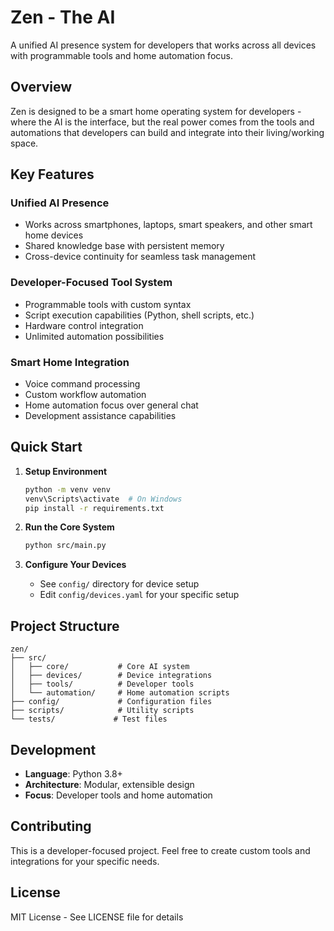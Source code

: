 # Zen - The AI

A unified AI presence system for developers that works across all devices with programmable tools and home automation focus.

## Overview

Zen is designed to be a smart home operating system for developers - where the AI is the interface, but the real power comes from the tools and automations that developers can build and integrate into their living/working space.

## Key Features

### Unified AI Presence
- Works across smartphones, laptops, smart speakers, and other smart home devices
- Shared knowledge base with persistent memory
- Cross-device continuity for seamless task management

### Developer-Focused Tool System
- Programmable tools with custom syntax
- Script execution capabilities (Python, shell scripts, etc.)
- Hardware control integration
- Unlimited automation possibilities

### Smart Home Integration
- Voice command processing
- Custom workflow automation
- Home automation focus over general chat
- Development assistance capabilities

## Quick Start

1. **Setup Environment**
   ```bash
   python -m venv venv
   venv\Scripts\activate  # On Windows
   pip install -r requirements.txt
   ```

2. **Run the Core System**
   ```bash
   python src/main.py
   ```

3. **Configure Your Devices**
   - See `config/` directory for device setup
   - Edit `config/devices.yaml` for your specific setup

## Project Structure

```
zen/
├── src/
│   ├── core/           # Core AI system
│   ├── devices/        # Device integrations
│   ├── tools/          # Developer tools
│   └── automation/     # Home automation scripts
├── config/             # Configuration files
├── scripts/            # Utility scripts
└── tests/             # Test files
```

## Development

- **Language**: Python 3.8+
- **Architecture**: Modular, extensible design
- **Focus**: Developer tools and home automation

## Contributing

This is a developer-focused project. Feel free to create custom tools and integrations for your specific needs.

## License

MIT License - See LICENSE file for details
